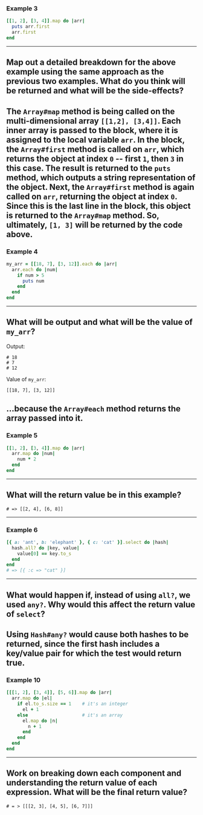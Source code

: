 ### Example 3
```ruby
[[1, 2], [3, 4]].map do |arr|
  puts arr.first
  arr.first
end
```
---
Map out a detailed breakdown for the above example using the same approach as the previous two examples. What do you think will be returned and what will be the side-effects?
---
The `Array#map` method is being called on the multi-dimensional array `[[1,2], [3,4]]`. Each inner array is passed to the block, where it is assigned to the local variable `arr`. In the block, the `Array#first` method is called on `arr`, which returns the object at index `0` -- first `1`, then `3` in this case. The result is returned to the `puts` method, which outputs a string representation of the object. Next, the `Array#first` method is again called on `arr`, returning the object at index `0`. Since this is the last line in the block, this object is returned to the `Array#map` method. So, ultimately, `[1, 3]` will be returned by the code above.
---
### Example 4
```ruby
my_arr = [[18, 7], [3, 12]].each do |arr|
  arr.each do |num|
    if num > 5
      puts num
    end
  end
end
```
---
What will be output and what will be the value of `my_arr`?
---
Output:
```
# 18
# 7
# 12
```
Value of `my_arr`:
```
[[18, 7], [3, 12]]
```
...because the `Array#each` method returns the array passed into it.
---
### Example 5
```ruby
[[1, 2], [3, 4]].map do |arr|
  arr.map do |num|
    num * 2
  end
end
```
---
What will the return value be in this example? 
---
```
# => [[2, 4], [6, 8]]
```
---
### Example 6
```ruby
[{ a: 'ant', b: 'elephant' }, { c: 'cat' }].select do |hash|
  hash.all? do |key, value|
    value[0] == key.to_s
  end
end
# => [{ :c => "cat" }]
```
---
What would happen if, instead of using `all?`, we used `any?`. Why would this affect the return value of `select`?
---
Using `Hash#any?` would cause both hashes to be returned, since the first hash includes a key/value pair for which the test would return true.
---
### Example 10
```ruby
[[[1, 2], [3, 4]], [5, 6]].map do |arr|
  arr.map do |el|
    if el.to_s.size == 1    # it's an integer
      el + 1
    else                    # it's an array
      el.map do |n|
        n + 1
      end
    end
  end
end
```
---
Work on breaking down each component and understanding the return value of each expression. What will be the final return value?
---
```
# = > [[[2, 3], [4, 5], [6, 7]]]
```

